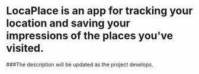 # LocaPlace is an app for tracking your location and saving your impressions of the places you've visited. 
###The description will be updated as the project develops.
